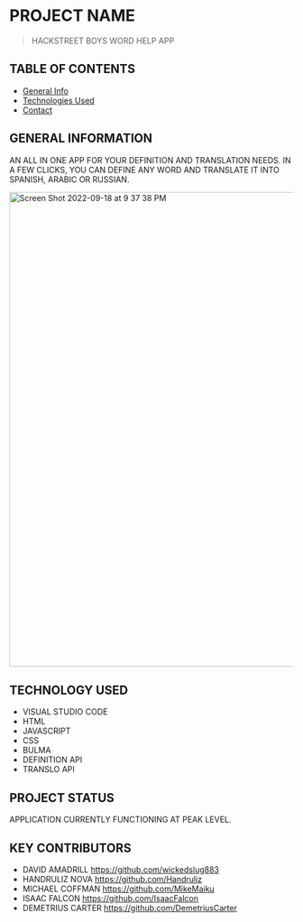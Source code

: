 # PROJECT NAME
> HACKSTREET BOYS WORD HELP APP 

## TABLE OF CONTENTS
* [General Info](#general-information)
* [Technologies Used](#technologies-used)
* [Contact](#contact)


## GENERAL INFORMATION
AN ALL IN ONE APP FOR YOUR DEFINITION AND TRANSLATION NEEDS. IN A FEW CLICKS, YOU CAN DEFINE ANY WORD AND TRANSLATE IT INTO SPANISH, ARABIC OR RUSSIAN. 



<img width="842" alt="Screen Shot 2022-09-18 at 9 37 38 PM" src="https://user-images.githubusercontent.com/108381693/190941628-8a14c31d-0ea8-43c3-96a2-7c3cf366ead6.png">





## TECHNOLOGY USED
* VISUAL STUDIO CODE
* HTML
* JAVASCRIPT
* CSS
* BULMA
* DEFINITION API
* TRANSLO API

## PROJECT STATUS
APPLICATION CURRENTLY FUNCTIONING AT PEAK LEVEL.  


## KEY CONTRIBUTORS
* DAVID AMADRILL https://github.com/wickedslug883
* HANDRULIZ NOVA https://github.com/Handruliz
* MICHAEL COFFMAN https://github.com/MikeMaiku
* ISAAC FALCON https://github.com/IsaacFalcon
* DEMETRIUS CARTER https://github.com/DemetriusCarter
